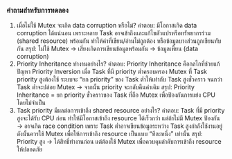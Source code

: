 ### คำถามสำหรับการทดลอง
1. เมื่อไม่ใช้ Mutex จะเกิด data corruption หรือไม่?
คำตอบ:
มีโอกาสเกิด data corruption ได้แน่นอน 
เพราะหลาย Task อาจเข้าถึงและแก้ไขตัวแปรหรือทรัพยากรร่วม (shared resource) พร้อมกัน
ทำให้ค่าที่เขียน/อ่านไม่ถูกต้อง หรือข้อมูลบางส่วนถูกเขียนทับกัน
สรุป:
ไม่ใช้ Mutex → เสี่ยงเกิดการเขียนข้อมูลพร้อมกัน → ข้อมูลเพี้ยน (data corruption)
2. Priority Inheritance ทำงานอย่างไร?
คำตอบ:
Priority Inheritance คือกลไกที่ช่วยแก้ปัญหา Priority Inversion
เมื่อ Task ที่มี priority ต่ำครอบครอง Mutex ที่ Task priority สูงต้องใช้
ระบบจะ “ยก priority” ของ Task ต่ำให้เท่ากับ Task สูงชั่วคราว
จนกว่า Task ต่ำจะปล่อย Mutex → จากนั้น priority จะกลับคืนค่าเดิม
สรุป:
Priority Inheritance = ยก priority ชั่วคราวของ Task ที่ถือ Mutex เพื่อป้องกันการแย่ง CPU โดยไม่จำเป็น
3. Task priority มีผลต่อการเข้าถึง shared resource อย่างไร?
คำตอบ:
Task ที่มี priority สูงจะได้รับ CPU ก่อน ทำให้มีโอกาสเข้าถึง resource ได้เร็วกว่า
แต่ถ้าไม่มี Mutex ป้องกัน → อาจเกิด race condition เพราะ Task ต่ำอาจเขียนข้อมูลระหว่าง Task สูงกำลังใช้งานอยู่
ดังนั้นควรใช้ Mutex เพื่อให้การเข้าถึง resource เป็นแบบ “ทีละหนึ่ง” เท่านั้น
สรุป:
Priority สูง → ได้สิทธิ์ทำงานก่อน
แต่ต้องใช้ Mutex เพื่อควบคุมลำดับการเข้าถึง resource ให้ปลอดภัย